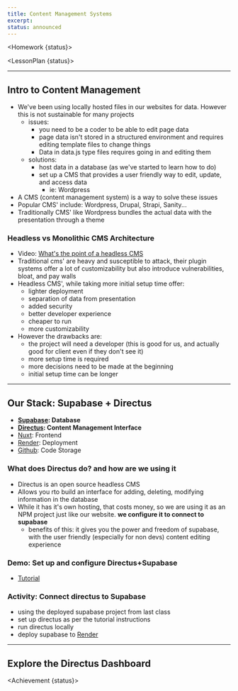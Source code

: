 ```yaml
---
title: Content Management Systems
excerpt:
status: announced
---
```


<script>
	import Homework from "$lib/components/Homework.svelte";
	import LessonPlan from "$lib/components/LessonPlan.svelte";
	import Achievement from "$lib/components/Achievement.svelte";
</script>

<Homework {status}>

</Homework>

<LessonPlan {status}>

---

<h2>Intro to Content Management</h2>

- We've been using locally hosted files in our websites for data. However this is not sustainable for many projects
  - issues:
    - you need to be a coder to be able to edit page data
    - page data isn't stored in a structured environment and requires editing template files to change things
    - Data in data.js type files requires going in and editing them
  - solutions:
    - host data in a database (as we've started to learn how to do)
    - set up a CMS that provides a user friendly way to edit, update, and access data
      - ie: Wordpress
- A CMS (content management system) is a way to solve these issues
- Popular CMS' include: Wordpress, Drupal, Strapi, Sanity...
- Traditionally CMS' like Wordpress bundles the actual data with the presentation through a theme

### Headless vs Monolithic CMS Architecture

- Video: [What's the point of a headless CMS](https://www.youtube.com/watch?v=-Uor3I0n_vQ)
- Traditional cms' are heavy and susceptible to attack, their plugin systems offer a lot of customizability but also introduce vulnerabilities, bloat, and pay walls
- Headless CMS', while taking more initial setup time offer:
  - lighter deployment
  - separation of data from presentation
  - added security
  - better developer experience
  - cheaper to run
  - more customizability
- However the drawbacks are:
  - the project will need a developer (this is good for us, and actually good for client even if they don't see it)
  - more setup time is required
  - more decisions need to be made at the beginning
  - initial setup time can be longer

---

<h2>Our Stack: Supabase + Directus</h2>

- **[Supabase](https://supabase.com/): Database**
- **[Directus](https://directus.io/): Content Management Interface**
- [Nuxt](https://nuxt.com): Frontend
- [Render](https://render.com): Deployment
- [Github](https://github.com): Code Storage

### What does Directus do? and how are we using it

- Directus is an open source headless CMS
- Allows you rto build an interface for adding, deleting, modifying information in the database
- While it has it's own hosting, that costs money, so we are using it as an NPM project just like our website. **we configure it to connect to supabase**
  - benefits of this: it gives you the power and freedom of supabase, with the user friendly (especially for non devs) content editing experience

### Demo: Set up and configure Directus+Supabase

- [Tutorial](https://supabase.com/partners/integrations/directus)

### Activity: Connect directus to Supabase

- using the deployed supabase project from last class
- set up directus as per the tutorial instructions
- run directus locally
- deploy supabase to [Render](https://render.com)

---

<h2>Explore the Directus Dashboard</h2>

<!-- TODO: walk through of the dashboard and available features -->

</LessonPlan>

<Achievement {status}>

</Achievement>
